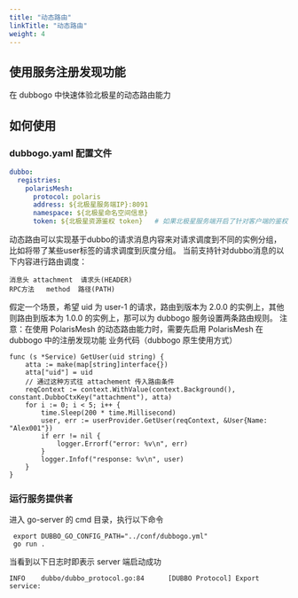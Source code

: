 ```yaml
---
title: "动态路由"
linkTitle: "动态路由"
weight: 4
---
```



## 使用服务注册发现功能

在 dubbogo 中快速体验北极星的动态路由能力


## 如何使用

### dubbogo.yaml 配置文件
```yaml
dubbo:
  registries:
    polarisMesh:
      protocol: polaris 
      address: ${北极星服务端IP}:8091
      namespace: ${北极星命名空间信息}
      token: ${北极星资源鉴权 token}   # 如果北极星服务端开启了针对客户端的鉴权，则需要配置该参数
```


动态路由可以实现基于dubbo的请求消息内容来对请求调度到不同的实例分组，比如将带了某些user标签的请求调度到灰度分组。
当前支持针对dubbo消息的以下内容进行路由调度：

```消息类型	dubbo消息内容	路由规则请求类型
消息头	attachment	请求头(HEADER)
RPC方法	method	路径(PATH)
```
假定一个场景，希望 uid 为 user-1 的请求，路由到版本为 2.0.0 的实例上，其他则路由到版本为 1.0.0 的实例上，那可以为 dubbogo 服务设置两条路由规则。
注意：在使用 PolarisMesh 的动态路由能力时，需要先启用 PolarisMesh 在 dubbogo 中的注册发现功能
业务代码（dubbogo 原生使用方式）
```
func (s *Service) GetUser(uid string) {
	atta := make(map[string]interface{})
	atta["uid"] = uid
    // 通过这种方式往 attachement 传入路由条件
	reqContext := context.WithValue(context.Background(), constant.DubboCtxKey("attachment"), atta)
	for i := 0; i < 5; i++ {
		time.Sleep(200 * time.Millisecond)
		user, err := userProvider.GetUser(reqContext, &User{Name: "Alex001"})
		if err != nil {
			logger.Errorf("error: %v\n", err)
		}
		logger.Infof("response: %v\n", user)
	}
}
```


### 运行服务提供者

进入 go-server 的 cmd 目录，执行以下命令

```
 export DUBBO_GO_CONFIG_PATH="../conf/dubbogo.yml"
 go run .
```

当看到以下日志时即表示 server 端启动成功

```log
INFO    dubbo/dubbo_protocol.go:84      [DUBBO Protocol] Export service: 
```


